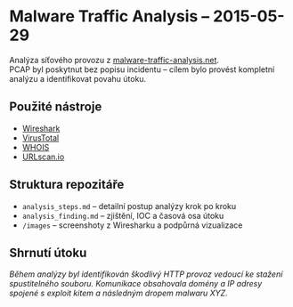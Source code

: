 # Malware Traffic Analysis – 2015-05-29

Analýza síťového provozu z [malware-traffic-analysis.net](https://www.malware-traffic-analysis.net/2015/05/29/index.html).  
PCAP byl poskytnut bez popisu incidentu – cílem bylo provést kompletní analýzu a identifikovat povahu útoku.

## Použité nástroje
- [Wireshark](https://www.wireshark.org/)
- [VirusTotal](https://www.virustotal.com/)
- [WHOIS](https://whois.domaintools.com/)  
- [URLscan.io](https://urlscan.io/)

## Struktura repozitáře
- `analysis_steps.md` – detailní postup analýzy krok po kroku
- `analysis_finding.md` – zjištění, IOC a časová osa útoku
- `/images` – screenshoty z Wiresharku a podpůrná vizualizace

## Shrnutí útoku
*Během analýzy byl identifikován škodlivý HTTP provoz vedoucí ke stažení spustitelného souboru. Komunikace obsahovala domény a IP adresy spojené s exploit kitem a následným dropem malwaru XYZ.*
